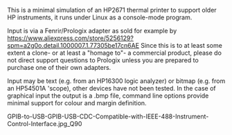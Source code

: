 This is a minimal simulation of an HP2671 thermal printer to support older HP instruments, it runs under Linux as a console-mode program.

Input is via a Fenrir/Prologix adapter as sold for example by https://www.aliexpress.com/store/5256129?spm=a2g0o.detail.1000007.1.77305be17cn6AE Since this is to at least some extent a clone- or at least a "homage to"- a commercial product, please do not direct support questions to Prologix unless you are prepared to purchase one of their own adapters.

Input may be text (e.g. from an HP16300 logic analyzer) or bitmap (e.g. from an HP54501A 'scope), other devices have not been tested. In the case of graphical input the output is a .bmp file, command line options provide minimal support for colour and margin definition.

GPIB-to-USB-GPIB-USB-CDC-Compatible-with-IEEE-488-Instrument-Control-Interface.jpg_Q90
